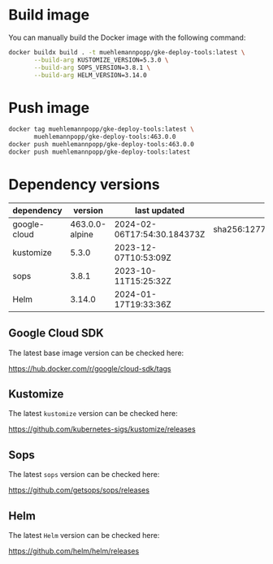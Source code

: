 # Build image

You can manually build the Docker image with the following command:

```bash
docker buildx build . -t muehlemannpopp/gke-deploy-tools:latest \
       --build-arg KUSTOMIZE_VERSION=5.3.0 \
       --build-arg SOPS_VERSION=3.8.1 \
       --build-arg HELM_VERSION=3.14.0
```

# Push image

```bash
docker tag muehlemannpopp/gke-deploy-tools:latest \
       muehlemannpopp/gke-deploy-tools:463.0.0
docker push muehlemannpopp/gke-deploy-tools:463.0.0
docker push muehlemannpopp/gke-deploy-tools:latest
```


# Dependency versions

| dependency   | version        | last updated               | digest                                                                  |
|------------ |-------------- |-------------------------- |----------------------------------------------------------------------- |
| google-cloud | 463.0.0-alpine | 2024-02-06T17:54:30.184373Z | sha256:1277b0a2f1447cf0539c572fd6739c18b17cfff246ea70d80a50bdf404132992 |
| kustomize    | 5.3.0 | 2023-12-07T10:53:09Z |                                                                         |
| sops         | 3.8.1          | 2023-10-11T15:25:32Z       |                                                                         |
| Helm         | 3.14.0         | 2024-01-17T19:33:36Z       |                                                                         |


## Google Cloud SDK

The latest base image version can be checked here:

<https://hub.docker.com/r/google/cloud-sdk/tags>


## Kustomize

The latest `kustomize` version can be checked here:

<https://github.com/kubernetes-sigs/kustomize/releases>


## Sops

The latest `sops` version can be checked here:

<https://github.com/getsops/sops/releases>


## Helm

The latest `Helm` version can be checked here:

<https://github.com/helm/helm/releases>
